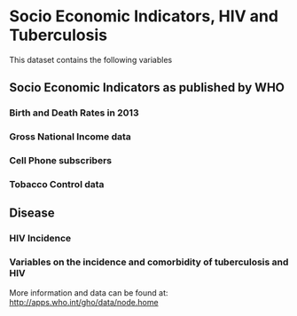 # Socio Economic Indicators, HIV and Tuberculosis

This dataset contains the following variables

## Socio Economic Indicators as published by WHO

### Birth and Death Rates in 2013
### Gross National Income data
### Cell Phone subscribers

### Tobacco Control data

## Disease
### HIV Incidence
### Variables on the incidence and comorbidity of tuberculosis and HIV

More information and data can be found at: http://apps.who.int/gho/data/node.home
